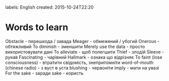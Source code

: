 labels: English
created: 2015-10-24T22:20

# Words to learn

Obstacle - перешкода / завада
Meager - обмежений / убогий
Onerous - обтяжливий
To diminish - зменшити
Merely use the data - просто використовувати дані
To alleviate - щоб полегшити
Thief - злодій
Sleeve - рукав
Fascinating - чарівний
Hallmark - ознака що відрізняє
To faint (lose consciousness) - втратити свідомість, знепритомніти
word-of-mouth (chinese radio) - з вуст в уста
blushing - червоніти
imply - мати на увазі
For the sake - заради
sake - користь
